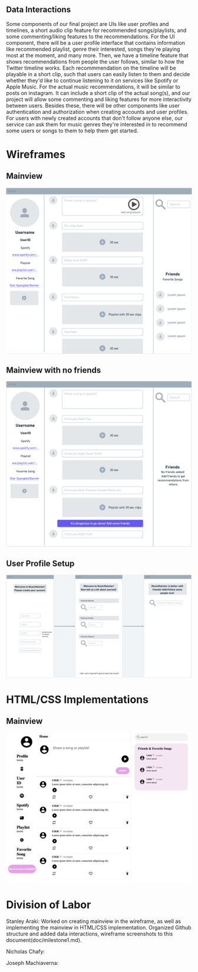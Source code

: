 ## Data Interactions
Some components of our final project are UIs like user profiles and timelines, a short audio clip feature for recommended songs/playlists, and some commenting/liking features to the recommendations. For the UI component, there will be a user profile interface that contains information like recommended playlist, genre their interested, songs they're playing most at the moment, and many more. Then, we have a timeline feature that shows recommendations from people the user follows, similar to how the Twitter timeline works. Each recommmendation on the timeline will be playable in a short clip, such that users can easily listen to them and decide whether they'd like to continue listening to it on services like Spotify or Apple Music. For the actual music recommendations, it will be similar to posts on instagram. It can include a short clip of the actual song(s), and our project will allow some commenting and liking features for more interactivity between users. Besides these, there will be other components like user authentication and authorization when creating accounts and user profiles. For users with newly created accounts that don't follow anyone else, our service can ask them for music genres they're interested in to recommend some users or songs to them to help them get started.  

# Wireframes

## Mainview
![example image](img/mainview.png)

## Mainview with no friends
![example image](img/nofriends-mainview.png)

## User Profile Setup
![example image](img/profile-setup.png)

# HTML/CSS Implementations

## Mainview
![example image](img/implemented_mainview.png)

# Division of Labor

Stanley Araki: Worked on creating mainview in the wireframe, as well as implementing the mainview in HTML/CSS implementation.
Organized Github structure and added data interactions, wireframe screenshots to this document(doc/milestone1.md).  

Nicholas Chafy:

Joseph Machiaverna: 